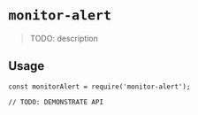 # `monitor-alert`

> TODO: description

## Usage

```
const monitorAlert = require('monitor-alert');

// TODO: DEMONSTRATE API
```
